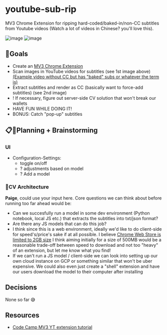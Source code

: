 # youtube-sub-rip
MV3 Chrome Extension for ripping hard-coded/baked-in/non-CC subtitles from Youtube videos (Watch a lot of videos in Chinese? you'll love this).

![image](https://user-images.githubusercontent.com/8185181/180892201-1e4ff6b9-1e5d-4b32-8639-e0198b4fbcc7.png)
![image](https://user-images.githubusercontent.com/8185181/180892400-002953f1-7361-4263-af96-223851878da5.png)


## 🥍Goals
- Create an [MV3 Chrome Extension](https://developer.chrome.com/docs/extensions/mv3/intro/)
- Scan images in YouTube videos for subtitles (see 1st image above) [(Example video without CC but has "baked" subs or whatever the term is)](https://www.youtube.com/watch?v=j92Wv3l89n8)
- Extract subtitles and render as CC (basically want to force-add subtitles) (see 2nd image)
- ! If necessary, figure out server-side CV solution that won't break our wallets
- HAVE FUN WHILE DOING IT!
- BONUS: Catch "pop-up" subtitles

## 📋🤯Planning + Brainstorming
### UI 
- Configuration-Settings:
  - toggle on/off
  - ? adjustments based on model
  - ? Add a model

### 🤖CV Architecture
**Paige**, could use your input here. Core questions we can think about before running too far ahead would be:
- Can we succesfully run a model in some dev environment (Python notebook, local JS etc.) that extracts the subtitles into txt/json format? 
- Are there any JS models that can do this job?
- I think since this is a web environment, ideally we'd like to do client-side for speed's/price's sake if at all possible. I believe [Chrome Web Store is limited to 2GB size](https://stackoverflow.com/questions/17817631/is-there-a-size-limit-on-a-crx-for-a-chrome-app-thats-installed-manually#:~:text=Yes%2C%20There%20is%20a%20limit,this%20answer%20is%20being%20posted.) I think aiming initially for a size of 500MB would be a reasonable trade-off between speed to download and not too "heavy" of an extension, but let me know what you find!
- If we can't run a JS model / client-side we can look into setting up our own cloud instance on GCP or something similar that won't be uber expensive. We could also even just create a "shell" extension and have our users download the model to their computer after installing

## Decisions
None so far 😅

## Resources
- [Code Camp MV3 YT extension tutorial](https://www.youtube.com/watch?v=0n809nd4Zu4)
